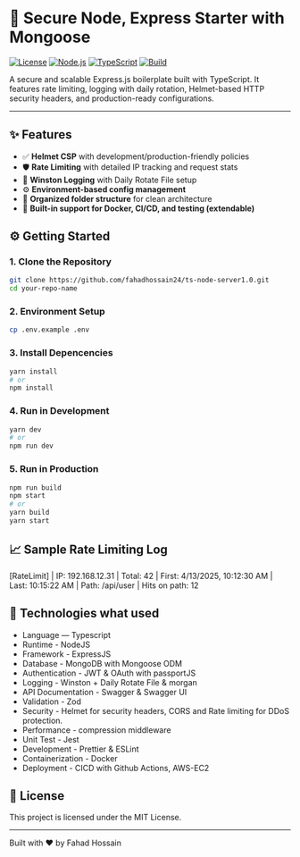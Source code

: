 # 🚀 Secure Node, Express Starter with Mongoose

[![License](https://img.shields.io/github/license/fahadhossain24/ts-node-server1.0.svg)](LICENSE)
[![Node.js](https://img.shields.io/badge/node-18.x-brightgreen.svg)](https://nodejs.org)
[![TypeScript](https://img.shields.io/badge/TypeScript-Enabled-blue.svg)](https://www.typescriptlang.org/)
[![Build](https://img.shields.io/github/actions/workflow/status/fahadhossain24/ts-node-server1.0/ci.yml?label=build)](https://github.com/fahadhossain24/ts-node-server1.0/actions)

A secure and scalable Express.js boilerplate built with TypeScript. It features rate limiting, logging with daily rotation, Helmet-based HTTP security headers, and production-ready configurations.

---

## ✨ Features

- ✅ **Helmet CSP** with development/production-friendly policies  
- 🛡️ **Rate Limiting** with detailed IP tracking and request stats  
- 📝 **Winston Logging** with Daily Rotate File setup  
- ⚙️ **Environment-based config management**  
- 📁 **Organized folder structure** for clean architecture  
- 🔧 **Built-in support for Docker, CI/CD, and testing (extendable)**  

## ⚙️ Getting Started

### 1. Clone the Repository

```bash
git clone https://github.com/fahadhossain24/ts-node-server1.0.git
cd your-repo-name

```

### 2. Environment Setup
```bash
cp .env.example .env
```

### 3. Install Depencencies
```bash
yarn install
# or
npm install
```

### 4. Run in Development
```bash
yarn dev
# or
npm run dev
```

### 5. Run in Production
```bash
npm run build
npm start
# or
yarn build
yarn start
```
## 📈 Sample Rate Limiting Log
[RateLimit] | IP: 192.168.12.31 | Total: 42 | First: 4/13/2025, 10:12:30 AM | Last: 10:15:22 AM | Path: /api/user | Hits on path: 12

## 🧰 Technologies what used
- Language — Typescript
- Runtime - NodeJS
- Framework - ExpressJS
- Database - MongoDB with Mongoose ODM
- Authentication - JWT & OAuth with passportJS
- Logging - Winston + Daily Rotate File & morgan
- API Documentation - Swagger & Swagger UI
- Validation - Zod
- Security - Helmet for security headers, CORS and Rate limiting for DDoS protection.
- Performance - compression middleware
- Unit Test - Jest
- Development - Prettier & ESLint
- Containerization - Docker
- Deployment - CICD with Github Actions, AWS-EC2

## 📄 License
This project is licensed under the MIT License.

---

Built with ❤️ by Fahad Hossain

